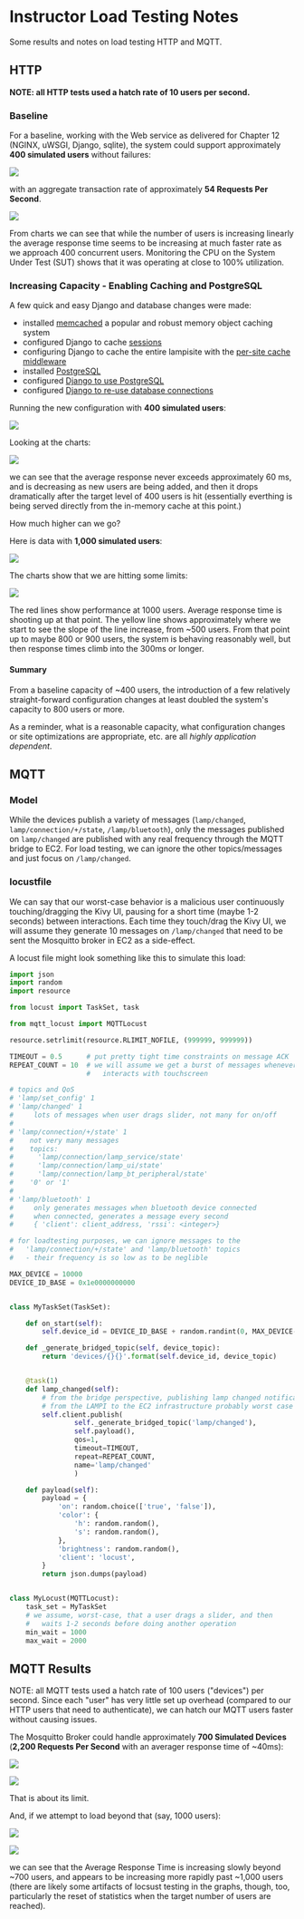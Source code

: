 # Instructor Load Testing Notes

Some results and notes on load testing HTTP and MQTT.

## HTTP

**NOTE: all HTTP tests used a hatch rate of 10 users per second.**

### Baseline

For a baseline, working with the Web service as delivered for Chapter 12 (NGINX, uWSGI, Django, sqlite), the system could support approximately **400 simulated users** without failures:

![](http_data/baseline_400users.png)

with an aggregate transaction rate of approximately **54 Requests Per Second**.

![](http_data/baseline_400_users_responsetime.png)

From charts we can see that while the number of users is increasing linearly the average response time seems to be increasing at much faster rate as we approach 400 concurrent users.  Monitoring the CPU on the System Under Test (SUT) shows that it was operating at close to 100% utilization.


### Increasing Capacity - Enabling Caching and PostgreSQL

A few quick and easy Django and database changes were made:

* installed [memcached](https://memcached.org/) a popular and robust memory object caching system
* configured Django to cache [sessions](https://docs.djangoproject.com/en/1.10/topics/http/sessions/#using-cached-sessions)
* configuring Django to cache the entire lampisite with the [per-site cache middleware](https://docs.djangoproject.com/en/1.10/topics/cache/#the-per-site-cache)
* installed [PostgreSQL](https://www.postgresql.org/)
* configured [Django to use PostgreSQL](https://docs.djangoproject.com/en/1.10/ref/contrib/postgres/)
* configured [Django to re-use database connections](https://docs.djangoproject.com/en/1.10/ref/settings/#conn-max-age)

Running the new configuration with **400 simulated users**:

![](http_data/caching_400users.png)

Looking at the charts:

![](http_data/caching_400users_responsetime.png)

we can see that the average response never exceeds approximately 60 ms, and is decreasing as new users are being added, and then it drops dramatically after the target level of 400 users is hit (essentially everthing is being served directly from the in-memory cache at this point.)

How much higher can we go?

Here is data with **1,000 simulated users**:

![](http_data/caching_1000users.png)

The charts show that we are hitting some limits:

![](http_data/caching_1000users_responsetime.png)

The red lines show performance at 1000 users.  Average response time is shooting up at that point.  The yellow line shows approximately where we start to see the slope of the line increase, from ~500 users.  From that point up to maybe 800 or 900 users, the system is behaving reasonably well, but then response times climb into the 300ms or longer.

#### Summary

From a baseline capacity of ~400 users, the introduction of a few relatively straight-forward configuration changes at least doubled the system's capacity to 800 users or more.

As a reminder, what is a reasonable capacity, what configuration changes or site optimizations are appropriate, etc. are all _highly application dependent_.


## MQTT

### Model

While the devices publish a variety of messages (`lamp/changed`, `lamp/connection/+/state`, `/lamp/bluetooth`), only the messages published on `lamp/changed` are published with any real frequency through the MQTT bridge to EC2.  For load testing, we can ignore the other topics/messages and just focus on `/lamp/changed`.

### locustfile

We can say that our worst-case behavior is a malicious user continuously touching/dragging the Kivy UI, pausing for a short time (maybe 1-2 seconds) between interactions.  Each time they touch/drag the Kivy UI, we will assume they generate 10 messages on `/lamp/changed` that need to be sent the Mosquitto broker in EC2 as a side-effect.


A locust file might look something like this to simulate this load:

```python
import json
import random
import resource

from locust import TaskSet, task

from mqtt_locust import MQTTLocust

resource.setrlimit(resource.RLIMIT_NOFILE, (999999, 999999))

TIMEOUT = 0.5      # put pretty tight time constraints on message ACK
REPEAT_COUNT = 10  # we will assume we get a burst of messages whenever user
                   #   interacts with touchscreen

# topics and QoS
# 'lamp/set_config' 1
# 'lamp/changed' 1
#     lots of messages when user drags slider, not many for on/off
#
# 'lamp/connection/+/state' 1
#    not very many messages
#    topics:
#      'lamp/connection/lamp_service/state'
#      'lamp/connection/lamp_ui/state'
#      'lamp/connection/lamp_bt_peripheral/state'
#    '0' or '1'
#
# 'lamp/bluetooth' 1
#     only generates messages when bluetooth device connected
#     when connected, generates a message every second
#     { 'client': client_address, 'rssi': <integer>}

# for loadtesting purposes, we can ignore messages to the
#   'lamp/connection/+/state' and 'lamp/bluetooth' topics
#   - their frequency is so low as to be neglible

MAX_DEVICE = 10000
DEVICE_ID_BASE = 0x1e0000000000


class MyTaskSet(TaskSet):

    def on_start(self):
        self.device_id = DEVICE_ID_BASE + random.randint(0, MAX_DEVICE-1)

    def _generate_bridged_topic(self, device_topic):
        return 'devices/{}{}'.format(self.device_id, device_topic)


    @task(1)
    def lamp_changed(self):
        # from the bridge perspective, publishing lamp changed notifications
        # from the LAMPI to the EC2 infrastructure probably worst case load
        self.client.publish(
                self._generate_bridged_topic('lamp/changed'),
                self.payload(),
                qos=1,
                timeout=TIMEOUT,
                repeat=REPEAT_COUNT,
                name='lamp/changed'
                )

    def payload(self):
        payload = {
            'on': random.choice(['true', 'false']),
            'color': {
                'h': random.random(),
                's': random.random(),
            },
            'brightness': random.random(),
            'client': 'locust',
        }
        return json.dumps(payload)


class MyLocust(MQTTLocust):
    task_set = MyTaskSet
    # we assume, worst-case, that a user drags a slider, and then
    #   waits 1-2 seconds before doing another operation
    min_wait = 1000
    max_wait = 2000
```


## MQTT Results

NOTE:  all MQTT tests used a hatch rate of 100 users ("devices") per second.  Since each "user" has very little set up overhead (compared to our HTTP users that need to authenticate), we can hatch our MQTT users faster without causing issues.

The Mosquitto Broker could handle approximately **700 Simulated Devices** (**2,200 Requests Per Second** with an averager response time of ~40ms):

![](mqtt_data/700user_hatch100.png)

![](mqtt_data/700user_hatch100_responsetime.png)

That is about its limit.

And, if we attempt to load beyond that (say, 1000 users):

![](mqtt_data/1000user_hatch100.png)

![](mqtt_data/1000user_hatch100_responsetime.png)

we can see that the Average Response Time is increasing slowly beyond ~700 users, and appears to be increasing more rapidly past ~1,000 users (there are likely some artifacts of locsust testing in the graphs, though, too, particularly the reset of statistics when the target number of users are reached).


